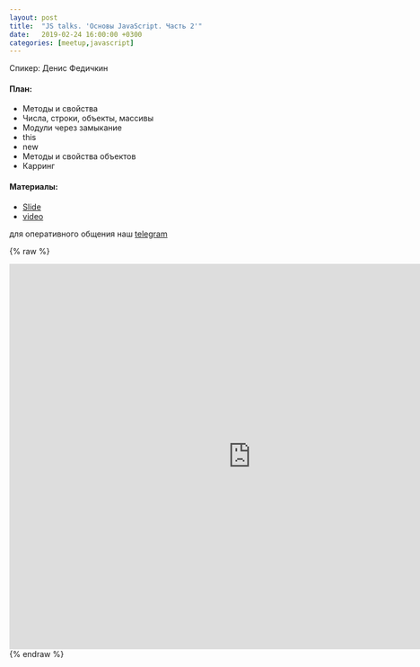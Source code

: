 ```yaml
---
layout: post
title:  "JS talks. 'Основы JavaScript. Часть 2'"
date:   2019-02-24 16:00:00 +0300
categories: [meetup,javascript]
---
```


Спикер: Денис Федичкин

#### План:

- Методы и свойства
- Числа, строки, объекты, массивы
- Модули через замыкание
- this
- new
- Методы и свойства объектов
- Карринг

#### Материалы:

- [Slide]
- [video]

для оперативного общения наш [telegram]

{% raw %}
<iframe width="860" height="686" src="https://www.youtube.com/embed/U6PLYYTv6VU" frameborder="0" allow="accelerometer; autoplay; encrypted-media; gyroscope; picture-in-picture" allowfullscreen></iframe>
{% endraw %}

[Slide]: https://docs.google.com/presentation/d/1OwMhjYKx493KaLpJUWduzKZrqggMZSwnJq_beNyFR0Y/edit?usp=sharing
[telegram]: https://t.me/devcomanda
[video]: https://youtu.be/U6PLYYTv6VU